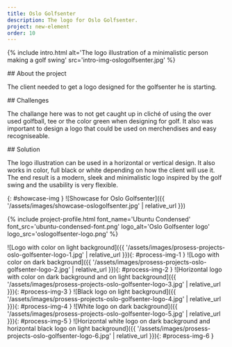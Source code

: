 ```yaml
---
title: Oslo Golfsenter
description: The logo for Oslo Golfsenter.
project: new-element
order: 10
---
```


{% include intro.html
    alt='The logo illustration of a minimalistic person making a golf swing'
    src='intro-img-oslogolfsenter.jpg' %}

<div id="info-container">
<article markdown="1">
## About the project

The client needed to get a logo designed for the golfsenter he is starting.
</article>

<article markdown="1">
## Challenges

The challange here was to not get caught up in cliché of using the over used
golfball, tee or the color green when designing for golf. It also was important
to design a logo that could be used on merchendises and easy recogniseable.
</article>

<article markdown="1">
## Solution

The logo illustration can be used in a horizontal or vertical design. It also
works in color, full black or white depending on how the client will use it. The
end result is a modern, sleek and minimalistic logo inspired by the golf swing
and the usability is very flexible.
</article>
</div>

{: #showcase-img }
![Showcase for Oslo Golfsenter]({{ '/assets/images/showcase-oslogolfsenter.jpg' | relative_url }})

{% include project-profile.html
    font_name='Ubuntu Condensed'
    font_src='ubuntu-condensed-font.png'
    logo_alt='Oslo Golfsenter logo'
    logo_src='oslogolfsenter-logo.png' %}

<div id="process" markdown="1">
![Logo with color on light background]({{ '/assets/images/prosess-projects-oslo-golfsenter-logo-1.jpg' | relative_url }}){: #process-img-1 }
![Logo with color on dark background]({{ '/assets/images/prosess-projects-oslo-golfsenter-logo-2.jpg' | relative_url }}){: #process-img-2 }
![Horizontal logo with color on dark background and on light background]({{ '/assets/images/prosess-projects-oslo-golfsenter-logo-3.jpg' | relative_url }}){: #process-img-3 }
![Black logo on light background]({{ '/assets/images/prosess-projects-oslo-golfsenter-logo-4.jpg' | relative_url }}){: #process-img-4 }
![White logo on dark background]({{ '/assets/images/prosess-projects-oslo-golfsenter-logo-5.jpg' | relative_url }}){: #process-img-5 }
![Horizontal white logo on dark background and horizontal black logo on light background]({{ '/assets/images/prosess-projects-oslo-golfsenter-logo-6.jpg' | relative_url }}){: #process-img-6 }
</div>

